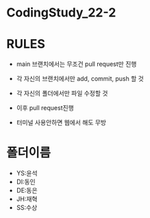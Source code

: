 # CodingStudy_22-2

 # RULES
 
 * main 브랜치에서는 무조건 pull request만 진행

 * 각 자신의 브랜치에서만 add, commit, push 할 것
 * 각 자신의 폴더에서만 파일 수정할 것
 * 이후 pull request진행
 * 터미널 사용안하면 웹에서 해도 무방
 
 # 폴더이름
 * YS:윤석
 * DI:동인
 * DE:동은
 * JH:재혁
 * SS:수상
 
